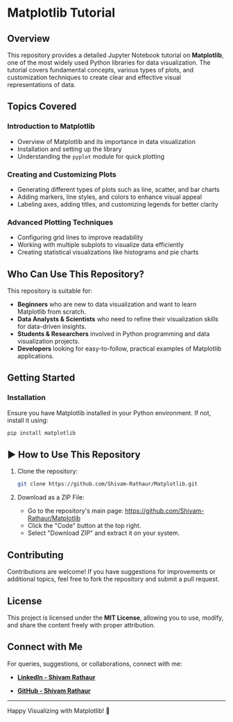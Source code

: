 # Matplotlib Tutorial

## Overview
This repository provides a detailed Jupyter Notebook tutorial on **Matplotlib**, one of the most widely used Python libraries for data visualization. The tutorial covers fundamental concepts, various types of plots, and customization techniques to create clear and effective visual representations of data.

## Topics Covered
### Introduction to Matplotlib
- Overview of Matplotlib and its importance in data visualization
- Installation and setting up the library
- Understanding the `pyplot` module for quick plotting

### Creating and Customizing Plots
- Generating different types of plots such as line, scatter, and bar charts
- Adding markers, line styles, and colors to enhance visual appeal
- Labeling axes, adding titles, and customizing legends for better clarity

### Advanced Plotting Techniques
- Configuring grid lines to improve readability
- Working with multiple subplots to visualize data efficiently
- Creating statistical visualizations like histograms and pie charts

## Who Can Use This Repository?
This repository is suitable for:
- **Beginners** who are new to data visualization and want to learn Matplotlib from scratch.
- **Data Analysts & Scientists** who need to refine their visualization skills for data-driven insights.
- **Students & Researchers** involved in Python programming and data visualization projects.
- **Developers** looking for easy-to-follow, practical examples of Matplotlib applications.

## Getting Started
### Installation
Ensure you have Matplotlib installed in your Python environment. If not, install it using:
```bash
pip install matplotlib
```

## ▶️ How to Use This Repository

1. Clone the repository:
   ```bash
   git clone https://github.com/Shivam-Rathaur/Matplotlib.git
   ```

2. Download as a ZIP File:
   - Go to the repository's main page: https://github.com/Shivam-Rathaur/Matplotlib
   - Click the "Code" button at the top right.
   - Select "Download ZIP" and extract it on your system.


## Contributing
Contributions are welcome! If you have suggestions for improvements or additional topics, feel free to fork the repository and submit a pull request.

## License
This project is licensed under the **MIT License**, allowing you to use, modify, and share the content freely with proper attribution.

## Connect with Me
For queries, suggestions, or collaborations, connect with me:
- **[LinkedIn - Shivam Rathaur](https://www.linkedin.com/in/shivam-rathaur/)**

- **[GitHub - Shivam Rathaur](https://github.com/Shivam-Rathaur)**

---
Happy Visualizing with Matplotlib! 🚀



